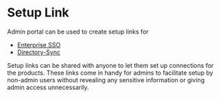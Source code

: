 # Setup Link

Admin portal can be used to create setup links for

- [Enterprise SSO](./jackson)
- [Directory-Sync](./directory-sync)

Setup links can be shared with anyone to let them set up connections for the products.
These links come in handy for admins to facilitate setup by non-admin users without revealing any sensitive information or giving admin access unnecessarily.
